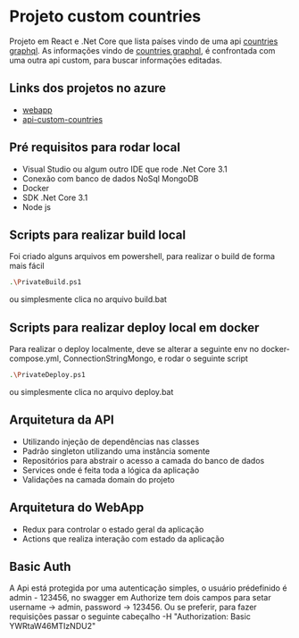 # Projeto custom countries

Projeto em React e .Net Core que lista países vindo de uma api [countries graphql](https://countries-274616.ew.r.appspot.com). 
As informações vindo de [countries graphql](https://countries-274616.ew.r.appspot.com), é confrontada com uma outra api custom, para buscar informações editadas.

## Links dos projetos no azure

- [webapp](https://countries-sandbox.azurewebsites.net/)
- [api-custom-countries](https://customcountriesapi20210228221110.azurewebsites.net/swagger)

## Pré requisitos para rodar local

- Visual Studio ou algum outro IDE que rode .Net Core 3.1
- Conexão com banco de dados NoSql MongoDB
- Docker
- SDK .Net Core 3.1
- Node js
 
## Scripts para realizar build local

Foi criado alguns arquivos em powershell, para realizar o build de forma mais fácil

```sh
.\PrivateBuild.ps1
```
ou simplesmente clica no arquivo build.bat

## Scripts para realizar deploy local em docker

Para realizar o deploy localmente, deve se alterar a seguinte env no docker-compose.yml, ConnectionStringMongo, e rodar o seguinte script

```sh
.\PrivateDeploy.ps1
```
ou simplesmente clica no arquivo deploy.bat

## Arquitetura da API
- Utilizando injeção de dependências nas classes
- Padrão singleton utilizando uma instância somente
- Repositórios para abstrair o acesso a camada do banco de dados
- Services onde é feita toda a lógica da aplicação
- Validações na camada domain do projeto

## Arquitetura do WebApp
- Redux para controlar o estado geral da aplicação
- Actions que realiza interação com estado da aplicação

## Basic Auth
A Api está protegida por uma autenticação simples, o usuário prédefinido é admin - 123456, no swagger em Authorize tem dois campos para setar username -> admin, password -> 123456.
Ou se preferir, para fazer requisições passar o seguinte cabeçalho -H "Authorization: Basic YWRtaW46MTIzNDU2"
